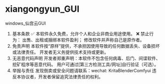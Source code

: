 # xiangongyun_GUI
windows_仙宫云GUI
1. 基本条款
✅ 本软件永久免费，允许个人和企业非商业用途使用。
❌ 禁止行为：
出售、出租或捆绑本软件盈利；
修改软件并声称自己是原作者。
2. 免责声明
本软件按“原样”提供，不承担因使用导致的任何数据丢失、设备损坏或法律责任。
开发者无义务提供技术支持或更新。
3. 无恶意代码声明
开发者郑重声明：本软件不包含任何病毒、后门、间谍软件、挖矿程序等恶意代码。
用户可通过[第三方检测工具/网址]自行验证（可选）。
4. 举报与责任
发现倒卖或安全问题请联系：wechat: KritaBlenderComfyui
违反本协议者，开发者保留追究法律责任的权利。
